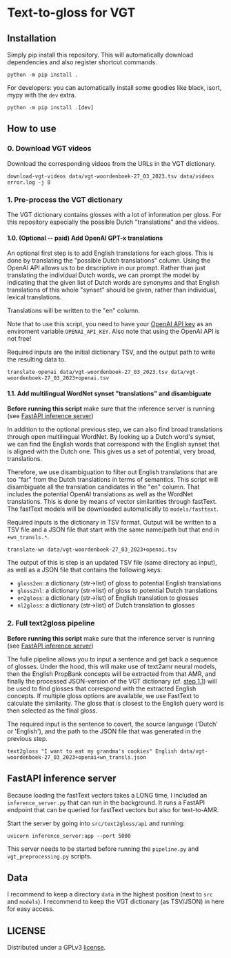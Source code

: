 # Text-to-gloss for VGT

## Installation

Simply pip install this repository. This will automatically download dependencies and also register shortcut commands.

```shell
python -m pip install .
```

For developers: you can automatically install some goodies like black, isort, mypy with the `dev` extra.

```shell
python -m pip install .[dev]
```


## How to use

### 0. Download VGT videos

Download the corresponding videos from the URLs in the VGT dictionary.

```shell
download-vgt-videos data/vgt-woordenboek-27_03_2023.tsv data/videos error.log -j 8
```


### 1. Pre-process the VGT dictionary

The VGT dictionary contains glosses with a lot of information per gloss. For this repository especially the possible
Dutch "translations" and the videos.

#### 1.0. (Optional -- paid) Add OpenAI GPT-x translations

An optional first step is to add English translations for each gloss. This is done by translating the "possible Dutch
translations" column. Using the OpenAI API allows us to be descriptive in our prompt. Rather than just translating the
individual Dutch words, we can prompt the model by indicating that the given list of Dutch words are synonyms and that
English translations of this whole "synset" should be given, rather than individual, lexical translations.

Translations will be written to the "en" column.

Note that to use this script, you need to have your [OpenAI API key](https://platform.openai.com/account/api-keys) as
an enviroment variable `OPENAI_API_KEY`. Also note that using the OpenAI API is not free!

Required inputs are the initial dictionary TSV, and the output path to write the resulting data to.

```shell
translate-openai data/vgt-woordenboek-27_03_2023.tsv data/vgt-woordenboek-27_03_2023+openai.tsv
```

#### 1.1. Add multilingual WordNet synset "translations" and disambiguate

**Before running this script** make sure that the inference server is running (see 
[FastAPI inference server](#fastapi-inference-server))

In addition to the optional previous step, we can also find broad translations through open multilingual WordNet. By
looking up a Dutch word's synset, we can find the English words that correspond with the English synset that is aligned
with the Dutch one. This gives us a set of potential, very broad, translations.

Therefore, we use disambiguation to filter out English translations that are too "far" from the Dutch translations in
terms of semantics. This script will disambiguate all the translation candidates in the "en" column. That includes the
potential OpenAI translations as well as the WordNet translations. This is done by means of vector similarities through
fastText. The fastText models will be downloaded automatically to `models/fasttext`.

Required inputs is the dictionary in TSV format. Output will be written to a TSV file and a JSON file that
start with the same name/path but that end in `+wn_transls.*`.

```shell
translate-wn data/vgt-woordenboek-27_03_2023+openai.tsv
```

The output of this is step is an updated TSV file (same directory as input), as well as a JSON file that contains the 
following keys:

- `gloss2en`: a dictionary (str->list) of gloss to potential English translations
- `gloss2nl`: a dictionary (str->list) of gloss to potential Dutch translations
- `en2gloss`: a dictionary (str->list) of English translation to glosses
- `nl2gloss`: a dictionary (str->list) of Dutch translation to glosses


### 2. Full text2gloss pipeline

**Before running this script** make sure that the inference server is running (see 
[FastAPI inference server](#fastapi-inference-server))

The fulle pipeline allows you to input a sentence and get back a sequence of glosses. Under the hood, this will
make use of text2amr neural models, then the English PropBank concepts will be extracted from that AMR,
and finally the processed JSON-version of the VGT dictionary (cf. 
[step 1.1](#11-add-multilingual-wordnet-synset-translations-and-disambiguate)) will be used to find glosses that
correspond with the extracted English concepts. If multiple gloss options are available, we use FastText to calculate
the similarity. The gloss that is closest to the English query word is then selected as the final gloss.

The required input is the sentence to covert, the source language ('Dutch' or 'English'), and the path to the JSON file
that was generated in the previous step.

```shell
text2gloss "I want to eat my grandma's cookies" English data/vgt-woordenboek-27_03_2023+openai+wn_transls.json
```


## FastAPI inference server

Because loading the fastText vectors takes a LONG time, I included an `inference_server.py` that can run in the background.
It runs a FastAPI endpoint that can be queried for fastText vectors but also for text-to-AMR.

Start the server by going into `src/text2gloss/api` and running:

```shell
uvicorn inference_server:app --port 5000
```

This server needs to be started before running the `pipeline.py` and `vgt_preprocessing.py` scripts.

## Data

I recommend to keep a directory `data` in the highest position (next to `src` and `models`). I recommend to keep the
VGT dictionary (as TSV/JSON) in here for easy access.

## LICENSE

Distributed under a GPLv3 [license](LICENSE).

